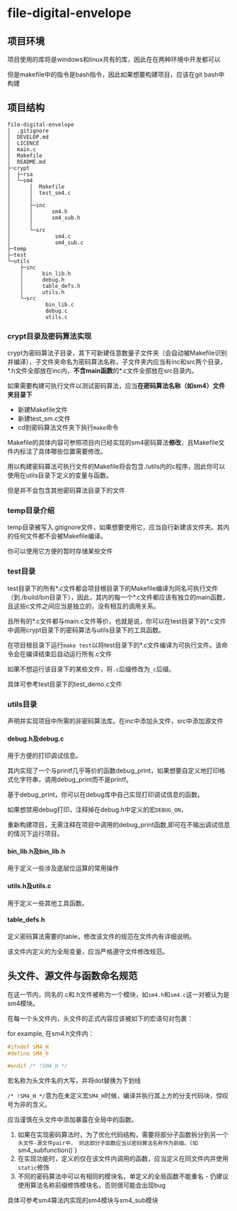# file-digital-envelope

## 项目环境

项目使用的库将是windows和linux共有的库，因此在在两种环境中开发都可以

但是makefile中的指令是bash指令，因此如果想要构建项目，应该在git bash中构建

## 项目结构

~~~plaintext
file-digital-envelope
│  .gitignore
│  DEVELOP.md
│  LICENCE
│  main.c
│  Makefile
│  README.md
├─crypt
│  ├─rsa
│  └─sm4
│      │  Makefile
│      │  test_sm4.c
│      │
│      ├─inc
│      │      sm4.h
│      │      sm4_sub.h
│      │
│      └─src
│              sm4.c
│              sm4_sub.c
├─temp
├─test
└─utils
    ├─inc
    │      bin_lib.h
    │      debug.h
    │      table_defs.h
    │      utils.h
    └─src
            bin_lib.c
            debug.c
            utils.c
~~~

### crypt目录及密码算法实现

crypt为密码算法子目录，其下可新建任意数量子文件夹（会自动被Makefile识别并编译），子文件夹命名为密码算法名称，子文件夹内应当有inc和src两个目录，\*.h文件全部放在inc内，**不含main函数**的\*.c文件全部放在src目录内。

如果需要构建可执行文件以测试密码算法，应当**在密码算法名称（如sm4）文件夹目录下**

- 新建Makefile文件
- 新建test_sm.c文件
- cd到密码算法文件夹下执行`make`命令

Makefile的具体内容可参照项目内已经实现的sm4密码算法**修改**，且Makefile文件内标注了具体哪些位置需要修改。

用以构建密码算法可执行文件的Makefile将会包含./utils内的c程序，因此你可以使用在utils目录下定义的变量与函数。

但是并不会包含其他密码算法目录下的文件

### temp目录介绍

temp目录被写入.gitignore文件，如果想要使用它，应当自行新建该文件夹。其内的任何文件都不会被Makefile编译。

你可以使用它方便的暂时存储某些文件

### test目录

test目录下的所有*.c文件都会项目根目录下的Makefile编译为同名可执行文件（到./build/bin目录下），因此，其内的每一个*.c文件都应该有独立的main函数，且这些c文件之间应当是独立的，没有相互的调用关系。

且所有的*.c文件都与main.c文件等价，也就是说，你可以在test目录下的*.c文件中调用crypt目录下的密码算法与utils目录下的工具函数。

在项目根目录下运行`make test`以将test目录下的*.c文件编译为可执行文件。该命令会在编译结束后自动运行所有.c文件

如果不想运行该目录下的某些文件，将`.c`后缀修改为`_c`后缀。

具体可参考test目录下的test_demo.c文件

### utils目录

声明并实现项目中所需的非密码算法库。在inc中添加头文件，src中添加源文件

#### debug.h及debug.c

用于方便的打印调试信息。

其内实现了一个与printf几乎等价的函数debug_print，如果想要自定义地打印格式化字符串，调用debug_print而不是printf。

基于debug_print，你可以在debug库中自己实现打印调试信息的函数。

如果想禁用debug打印，注释掉在debug.h中定义的宏`DEBUG_ON`，

重新构建项目，无需注释在项目中调用的debug_print函数,即可在不输出调试信息的情况下运行项目。

#### bin_lib.h及bin_lib.h

用于定义一些涉及底层位运算的常用操作

#### utils.h及utils.c

用于定义一些其他工具函数。

#### table_defs.h

定义密码算法需要的table，修改该文件的规范在文件内有详细说明。

该文件内定义的为全局变量，应当严格遵守文件修改规范。

## 头文件、源文件与函数命名规范

在这一节内，同名的.c和.h文件被称为一个模块，如`sm4.h`和`sm4.c`这一对被认为是sm4模块。

在每一个头文件内，头文件的正式内容应该被如下的宏语句对包裹：

for example, 在sm4.h文件内：

~~~c
#ifndef SM4_H
#define SM4_h

#endif /* !SM4_H */
~~~

宏名称为头文件名的大写，并将dot替换为下划线

`/* !SM4_H */`意为在未定义宏`SM4_H`时候，编译并执行其上方的分支代码块，惊叹号为非的含义。

应当谨慎在头文件中添加暴露在全局中的函数。

1. 如果在实现密码算法时，为了优化代码结构，需要将部分子函数拆分到另一个`头文件-源文件pair中，
则这部分子函数应当以密码算法名称作为前缀。(如`sm4_subfunction()`)
2. 在实现功能时，定义的仅在该文件内调用的函数，应当定义在同文件内并使用`static`修饰
3. 不同的密码算法中可以有相同的模块名，单定义的全局函数不能重名 - 仍建议使用算法名称前缀修饰模块名，否则很可能会出现bug

具体可参考sm4算法内实现的sm4模块与sm4_sub模块
